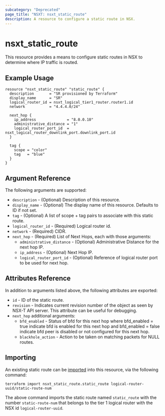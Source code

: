 ```yaml
---
subcategory: "Deprecated"
page_title: "NSXT: nsxt_static_route"
description: A resource to configure a static route in NSX.
---
```


# nsxt_static_route

This resource provides a means to configure static routes in NSX to determine where IP traffic is routed.

## Example Usage

```hcl
resource "nsxt_static_route" "static_route" {
  description       = "SR provisioned by Terraform"
  display_name      = "SR"
  logical_router_id = nsxt_logical_tier1_router.router1.id
  network           = "4.4.4.0/24"

  next_hop {
    ip_address              = "8.0.0.10"
    administrative_distance = "1"
    logical_router_port_id  = nsxt_logical_router_downlink_port.downlink_port.id
  }

  tag {
    scope = "color"
    tag   = "blue"
  }
}
```

## Argument Reference

The following arguments are supported:

* `description` - (Optional) Description of this resource.
* `display_name` - (Optional) The display name of this resource. Defaults to ID if not set.
* `tag` - (Optional) A list of scope + tag pairs to associate with this static route.
* `logical_router_id` - (Required) Logical router id.
* `network` - (Required) CIDR.
* `next_hop` - (Required) List of Next Hops, each with those arguments:
  * `administrative_distance` - (Optional) Administrative Distance for the next hop IP.
  * `ip_address` - (Optional) Next Hop IP.
  * `logical_router_port_id` - (Optional) Reference of logical router port to be used for next hop.

## Attributes Reference

In addition to arguments listed above, the following attributes are exported:

* `id` - ID of the static route.
* `revision` - Indicates current revision number of the object as seen by NSX-T API server. This attribute can be useful for debugging.
* `next_hop` additional arguments:
  * `bfd_enabled` - Status of bfd for this next hop where bfd_enabled = true indicate bfd is enabled for this next hop and bfd_enabled = false indicate bfd peer is disabled or not configured for this next hop.
  * `blackhole_action` - Action to be taken on matching packets for NULL routes.

## Importing

An existing static route can be [imported][docs-import] into this resource, via the following command:

[docs-import]: https://developer.hashicorp.com/terraform/cli/import

```shell
terraform import nsxt_static_route.static_route logical-router-uuid/static-route-num
```

The above command imports the static route named `static_route` with the number `static-route-num` that belongs to the tier 1 logical router with the NSX id `logical-router-uuid`.

